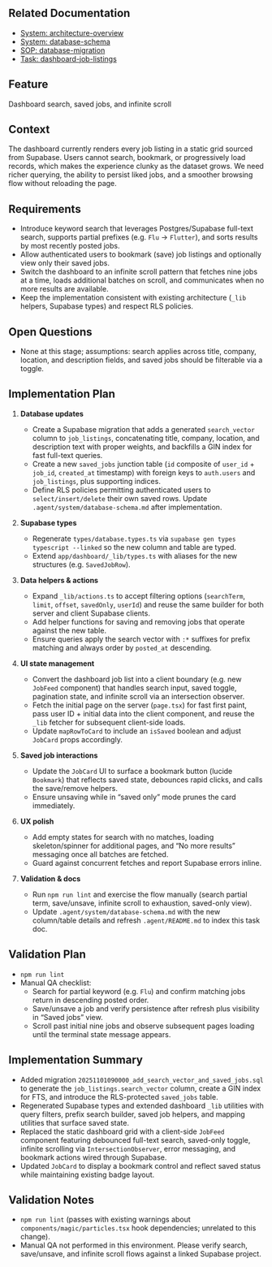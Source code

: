 ## Related Documentation
- [System: architecture-overview](../system/architecture-overview.md)
- [System: database-schema](../system/database-schema.md)
- [SOP: database-migration](../sop/database-migration.md)
- [Task: dashboard-job-listings](./dashboard-job-listings.md)

## Feature
Dashboard search, saved jobs, and infinite scroll

## Context
The dashboard currently renders every job listing in a static grid sourced from Supabase. Users cannot search, bookmark, or progressively load records, which makes the experience clunky as the dataset grows. We need richer querying, the ability to persist liked jobs, and a smoother browsing flow without reloading the page.

## Requirements
- Introduce keyword search that leverages Postgres/Supabase full-text search, supports partial prefixes (e.g. `Flu` → `Flutter`), and sorts results by most recently posted jobs.
- Allow authenticated users to bookmark (save) job listings and optionally view only their saved jobs.
- Switch the dashboard to an infinite scroll pattern that fetches nine jobs at a time, loads additional batches on scroll, and communicates when no more results are available.
- Keep the implementation consistent with existing architecture (`_lib` helpers, Supabase types) and respect RLS policies.

## Open Questions
- None at this stage; assumptions: search applies across title, company, location, and description fields, and saved jobs should be filterable via a toggle.

## Implementation Plan
1. **Database updates**
   - Create a Supabase migration that adds a generated `search_vector` column to `job_listings`, concatenating title, company, location, and description text with proper weights, and backfills a GIN index for fast full-text queries.
   - Create a new `saved_jobs` junction table (`id` composite of `user_id` + `job_id`, `created_at` timestamp) with foreign keys to `auth.users` and `job_listings`, plus supporting indices.
   - Define RLS policies permitting authenticated users to `select/insert/delete` their own saved rows. Update `.agent/system/database-schema.md` after implementation.

2. **Supabase types**
   - Regenerate `types/database.types.ts` via `supabase gen types typescript --linked` so the new column and table are typed.
   - Extend `app/dashboard/_lib/types.ts` with aliases for the new structures (e.g. `SavedJobRow`).

3. **Data helpers & actions**
   - Expand `_lib/actions.ts` to accept filtering options (`searchTerm`, `limit`, `offset`, `savedOnly`, `userId`) and reuse the same builder for both server and client Supabase clients.
   - Add helper functions for saving and removing jobs that operate against the new table.
   - Ensure queries apply the search vector with `:*` suffixes for prefix matching and always order by `posted_at` descending.

4. **UI state management**
   - Convert the dashboard job list into a client boundary (e.g. new `JobFeed` component) that handles search input, saved toggle, pagination state, and infinite scroll via an intersection observer.
   - Fetch the initial page on the server (`page.tsx`) for fast first paint, pass user ID + initial data into the client component, and reuse the `_lib` fetcher for subsequent client-side loads.
   - Update `mapRowToCard` to include an `isSaved` boolean and adjust `JobCard` props accordingly.

5. **Saved job interactions**
   - Update the `JobCard` UI to surface a bookmark button (lucide `Bookmark`) that reflects saved state, debounces rapid clicks, and calls the save/remove helpers.
   - Ensure unsaving while in “saved only” mode prunes the card immediately.

6. **UX polish**
   - Add empty states for search with no matches, loading skeleton/spinner for additional pages, and “No more results” messaging once all batches are fetched.
   - Guard against concurrent fetches and report Supabase errors inline.

7. **Validation & docs**
   - Run `npm run lint` and exercise the flow manually (search partial term, save/unsave, infinite scroll to exhaustion, saved-only view).
   - Update `.agent/system/database-schema.md` with the new column/table details and refresh `.agent/README.md` to index this task doc.

## Validation Plan
- `npm run lint`
- Manual QA checklist:
  - Search for partial keyword (e.g. `Flu`) and confirm matching jobs return in descending posted order.
  - Save/unsave a job and verify persistence after refresh plus visibility in “Saved jobs” view.
  - Scroll past initial nine jobs and observe subsequent pages loading until the terminal state message appears.

## Implementation Summary
- Added migration `20251101090000_add_search_vector_and_saved_jobs.sql` to generate the `job_listings.search_vector` column, create a GIN index for FTS, and introduce the RLS-protected `saved_jobs` table.
- Regenerated Supabase types and extended dashboard `_lib` utilities with query filters, prefix search builder, saved job helpers, and mapping utilities that surface saved state.
- Replaced the static dashboard grid with a client-side `JobFeed` component featuring debounced full-text search, saved-only toggle, infinite scrolling via `IntersectionObserver`, error messaging, and bookmark actions wired through Supabase.
- Updated `JobCard` to display a bookmark control and reflect saved status while maintaining existing badge layout.

## Validation Notes
- `npm run lint` (passes with existing warnings about `components/magic/particles.tsx` hook dependencies; unrelated to this change).
- Manual QA not performed in this environment. Please verify search, save/unsave, and infinite scroll flows against a linked Supabase project.
